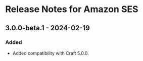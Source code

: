 # Release Notes for Amazon SES

## 3.0.0-beta.1 - 2024-02-19

### Added

- Added compatibility with Craft 5.0.0.

